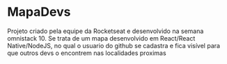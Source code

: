 # MapaDevs
Projeto criado pela equipe da Rocketseat e desenvolvido na semana omnistack 10. 
Se trata de um mapa desenvolvido em React/React Native/NodeJS, no qual o usuario do github se cadastra e fica visível para que outros devs o encontrem nas localidades proximas
